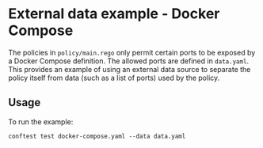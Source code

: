 # External data example - Docker Compose

The policies in `policy/main.rego` only permit certain ports to be exposed by a Docker Compose definition. The allowed ports are defined in `data.yaml`. This provides an example of using an external data source to separate the policy itself from data (such as a list of ports) used by the policy.

## Usage

To run the example:

```
conftest test docker-compose.yaml --data data.yaml
```
